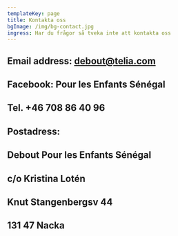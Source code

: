 ```yaml
---
templateKey: page
title: Kontakta oss
bgImage: /img/bg-contact.jpg
ingress: Har du frågor så tveka inte att kontakta oss
---
```

## Email address: debout@telia.com

## Facebook: Pour les Enfants Sénégal 

## Tel.  +46 708 86 40 96

## Postadress:

## Debout Pour les Enfants Sénégal 

## c/o Kristina Lotén

## Knut Stangenbergsv 44

## 131 47  Nacka

##
